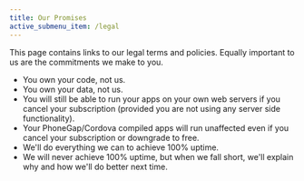 ```yaml
---
title: Our Promises
active_submenu_item: /legal
---
```



This page contains links to our legal terms and policies. Equally important to us are the commitments we make to you.

  - You own your code, not us.
  - You own your data, not us.
  - You will still be able to run your apps on your own web servers if you cancel your subscription (provided you are not using any server side functionality).
  - Your PhoneGap/Cordova compiled apps will run unaffected even if you cancel your subscription or downgrade to free.
  - We'll do everything we can to achieve 100% uptime.
  - We will never achieve 100% uptime, but when we fall short, we'll explain why and how we'll do better next time.